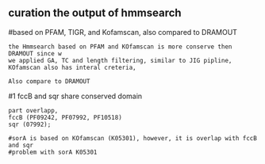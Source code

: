 ## curation the output of hmmsearch 

#based on PFAM, TIGR, and Kofamscan, also compared to DRAMOUT

```
the Hmmsearch based on PFAM and KOfamscan is more conserve then DRAMOUT since w
we applied GA, TC and length filtering, similar to JIG pipline,
KOfamscan also has interal creteria, 

Also compare to DRAMOUT

```

#1 fccB and sqr share conserved domain
```
part overlapp, 
fccB (PF09242, PF07992, PF10518)
sqr (07992);

#sorA is based on KOfamscan (K05301), however, it is overlap with fccB and sqr
#problem with sorA K05301

```
